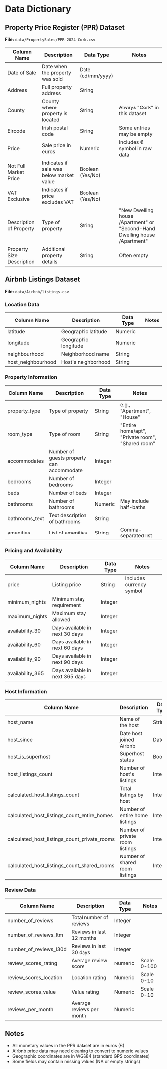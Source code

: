 # Data Dictionary

## Property Price Register (PPR) Dataset
**File:** `data/PropertySales/PPR-2024-Cork.csv`

| Column Name | Description | Data Type | Notes |
|------------|-------------|-----------|-------|
| Date of Sale | Date when the property was sold | Date (dd/mm/yyyy) | |
| Address | Full property address | String | |
| County | County where property is located | String | Always "Cork" in this dataset |
| Eircode | Irish postal code | String | Some entries may be empty |
| Price | Sale price in euros | Numeric | Includes € symbol in raw data |
| Not Full Market Price | Indicates if sale was below market value | Boolean (Yes/No) | |
| VAT Exclusive | Indicates if price excludes VAT | Boolean (Yes/No) | |
| Description of Property | Type of property | String | "New Dwelling house /Apartment" or "Second-Hand Dwelling house /Apartment" |
| Property Size Description | Additional property details | String | Often empty |

## Airbnb Listings Dataset
**File:** `data/Airbnb/listings.csv`

### Location Data
| Column Name | Description | Data Type | Notes |
|------------|-------------|-----------|-------|
| latitude | Geographic latitude | Numeric | |
| longitude | Geographic longitude | Numeric | |
| neighbourhood | Neighborhood name | String | |
| host_neighbourhood | Host's neighborhood | String | |

### Property Information
| Column Name | Description | Data Type | Notes |
|------------|-------------|-----------|-------|
| property_type | Type of property | String | e.g., "Apartment", "House" |
| room_type | Type of room | String | "Entire home/apt", "Private room", "Shared room" |
| accommodates | Number of guests property can accommodate | Integer | |
| bedrooms | Number of bedrooms | Integer | |
| beds | Number of beds | Integer | |
| bathrooms | Number of bathrooms | Numeric | May include half-baths |
| bathrooms_text | Text description of bathrooms | String | |
| amenities | List of amenities | String | Comma-separated list |

### Pricing and Availability
| Column Name | Description | Data Type | Notes |
|------------|-------------|-----------|-------|
| price | Listing price | String | Includes currency symbol |
| minimum_nights | Minimum stay requirement | Integer | |
| maximum_nights | Maximum stay allowed | Integer | |
| availability_30 | Days available in next 30 days | Integer | |
| availability_60 | Days available in next 60 days | Integer | |
| availability_90 | Days available in next 90 days | Integer | |
| availability_365 | Days available in next 365 days | Integer | |

### Host Information
| Column Name | Description | Data Type | Notes |
|------------|-------------|-----------|-------|
| host_name | Name of the host | String | |
| host_since | Date host joined Airbnb | Date | |
| host_is_superhost | Superhost status | Boolean | |
| host_listings_count | Number of host's listings | Integer | |
| calculated_host_listings_count | Total listings by host | Integer | |
| calculated_host_listings_count_entire_homes | Number of entire home listings | Integer | |
| calculated_host_listings_count_private_rooms | Number of private room listings | Integer | |
| calculated_host_listings_count_shared_rooms | Number of shared room listings | Integer | |

### Review Data
| Column Name | Description | Data Type | Notes |
|------------|-------------|-----------|-------|
| number_of_reviews | Total number of reviews | Integer | |
| number_of_reviews_ltm | Reviews in last 12 months | Integer | |
| number_of_reviews_l30d | Reviews in last 30 days | Integer | |
| review_scores_rating | Average review score | Numeric | Scale 0-100 |
| review_scores_location | Location rating | Numeric | Scale 0-10 |
| review_scores_value | Value rating | Numeric | Scale 0-10 |
| reviews_per_month | Average reviews per month | Numeric | |

## Notes
- All monetary values in the PPR dataset are in euros (€)
- Airbnb price data may need cleaning to convert to numeric values
- Geographic coordinates are in WGS84 (standard GPS coordinates)
- Some fields may contain missing values (NA or empty strings) 